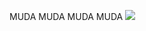 
MUDA MUDA MUDA MUDA
![](https://raw.githubusercontent.com/SpookyIrony/SpookyIrony.github.io/master/7CA9058B-195F-41E1-B169-13292B7DACBD.jpeg)

